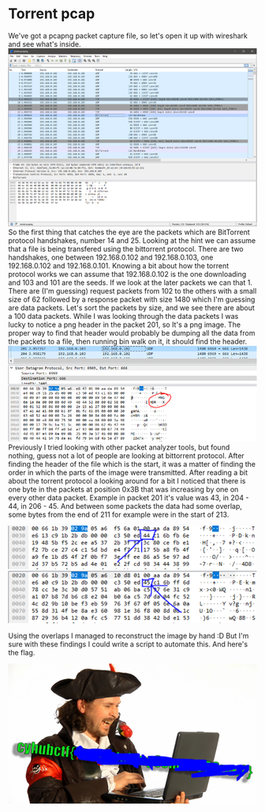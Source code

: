 # Torrent pcap

We've got a pcapng packet capture file, so let's open it up with wireshark and see what's inside.
![Banner](images/tp1.PNG?raw=true "tp1")
So the first thing that catches the eye are the packets which are BitTorrent protocol handshakes, number 14 and 25. 
Looking at the hint we can assume that a file is being transfered using the bittorrent protocol. There are two handshakes, one between 192.168.0.102 and 192.168.0.103, one 192.168.0.102 and 192.168.0.101.
Knowing a bit about how the torrent protocol works we can assume that 192.168.0.102 is the one downloading and 103 and 101 are the seeds. 
If we look at the later packets we can that 1. There are (I'm guessing) request packets from 102 to the others with a small size of 62 followed by a response packet with size 1480 which I'm guessing are data packets.
Let's sort the packets by size, and we see there are about a 100 data packets. While I was looking through the data packets I was lucky to notice a png header in the packet 201, so It's a png image. The proper way to find that header would probably be dumping all the data from the packets to a file, then running bin walk on it, it should find the header. 
![Banner](images/tp2.PNG?raw=true "tp2")
Previously I tried looking with other packet analyzer tools, but found nothing, guess not a lot of people are looking at bittorrent protocol. After finding the header of the file which is the start, it was a matter of finding the order in which the parts of the image were transmitted. After reading a bit about the torrent protocol a looking around for a bit I noticed that there is one byte in the packets at position 0x3B that was increasing by one on every other data packet. Example in packet 201 it's value was 43, in 204 - 44, in 206 - 45. And between some packets the data had some overlap, some bytes from the end of 211 for example were in the start of 213.


![Banner](images/tp3.PNG?raw=true "tp3")
![Banner](images/tp4.PNG?raw=true "tp4")


Using the overlaps I managed to reconstruct the image by hand :D But I'm sure with these findings I could write a script to automate this. And here's the flag.

![Banner](images/tp5.PNG?raw=true "tp5")
